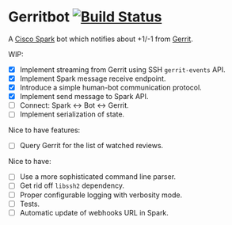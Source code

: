 # Gerritbot [![Build Status](https://travis-ci.org/boxdot/gerritbot-rs.svg?branch=master)](https://travis-ci.org/boxdot/gerritbot-rs)

A [Cisco Spark](https://www.ciscospark.com) bot which notifies about +1/-1 from [Gerrit](https://www.gerritcodereview.com).

WIP:

- [x] Implement streaming from Gerrit using SSH `gerrit-events` API.
- [x] Implement Spark message receive endpoint.
- [x] Introduce a simple human-bot communication protocol.
- [x] Implement send message to Spark API.
- [ ] Connect: Spark <-> Bot <-> Gerrit.
- [ ] Implement serialization of state.

Nice to have features:

- [ ] Query Gerrit for the list of watched reviews.

Nice to have:

- [ ] Use a more sophisticated command line parser.
- [ ] Get rid off `libssh2` dependency.
- [ ] Proper configurable logging with verbosity mode.
- [ ] Tests.
- [ ] Automatic update of webhooks URL in Spark.
